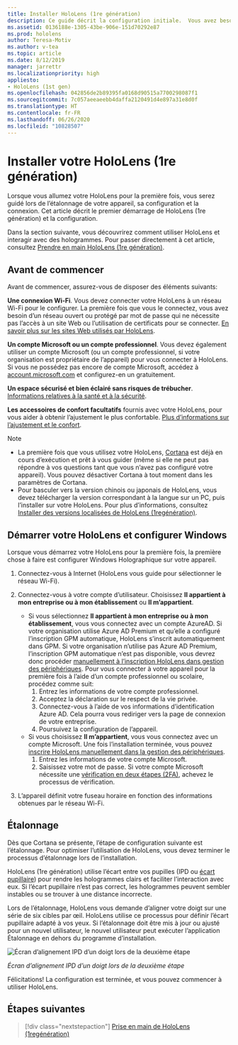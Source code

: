 ```yaml
---
title: Installer HoloLens (1re génération)
description: Ce guide décrit la configuration initiale.  Vous avez besoin d’un réseau Wi-Fi et d’un compte Microsoft (MSA) ou Azure Active Directory (Azure AD).
ms.assetid: 0136188e-1305-43be-906e-151d70292e87
ms.prod: hololens
author: Teresa-Motiv
ms.author: v-tea
ms.topic: article
ms.date: 8/12/2019
manager: jarrettr
ms.localizationpriority: high
appliesto:
- HoloLens (1st gen)
ms.openlocfilehash: 042856de2b89395fa0168d90515a7700298087f1
ms.sourcegitcommit: 7c057aeeaeebb4daffa2120491d4e897a31e8d0f
ms.translationtype: HT
ms.contentlocale: fr-FR
ms.lasthandoff: 06/26/2020
ms.locfileid: "10828507"
---
```

# Installer votre HoloLens (1re génération)

Lorsque vous allumez votre HoloLens pour la première fois, vous serez guidé lors de l’étalonnage de votre appareil, sa configuration et la connexion.  Cet article décrit le premier démarrage de HoloLens (1re génération) et la configuration.

Dans la section suivante, vous découvrirez comment utiliser HoloLens et interagir avec des hologrammes. Pour passer directement à cet article, consultez [Prendre en main HoloLens (1re génération)](hololens1-basic-usage.md).

## Avant de commencer

Avant de commencer, assurez-vous de disposer des éléments suivants:

**Une connexion Wi-Fi**. Vous devez connecter votre HoloLens à un réseau Wi-Fi pour le configurer. La première fois que vous le connectez, vous avez besoin d’un réseau ouvert ou protégé par mot de passe qui ne nécessite pas l’accès à un site Web ou l’utilisation de certificats pour se connecter. [En savoir plus sur les sites Web utilisés par HoloLens](hololens-offline.md).

**Un compte Microsoft ou un compte professionnel**. Vous devez également utiliser un compte Microsoft (ou un compte professionnel, si votre organisation est propriétaire de l’appareil) pour vous connecter à HoloLens. Si vous ne possédez pas encore de compte Microsoft, accédez à [account.microsoft.com](https://account.microsoft.com) et configurez-en un gratuitement.

**Un espace sécurisé et bien éclairé sans risques de trébucher**. [Informations relatives à la santé et à la sécurité](https://go.microsoft.com/fwlink/p/?LinkId=746661).

**Les accessoires de confort facultatifs** fournis avec votre HoloLens, pour vous aider à obtenir l’ajustement le plus confortable. [Plus d’informations sur l’ajustement et le confort](https://support.microsoft.com/help/12632/hololens-fit-your-hololens).

> [!NOTE]
>  
> - La première fois que vous utilisez votre HoloLens, [Cortana](hololens-cortana.md) est déjà en cours d’exécution et prêt à vous guider (même si elle ne peut pas répondre à vos questions tant que vous n’avez pas configuré votre appareil). Vous pouvez désactiver Cortana à tout moment dans les paramètres de Cortana.
> - Pour basculer vers la version chinois ou japonais de HoloLens, vous devez télécharger la version correspondant à la langue sur un PC, puis l’installer sur votre HoloLens. Pour plus d’informations, consultez [Installer des versions localisées de HoloLens (1regénération)](hololens1-install-localized.md).

## Démarrer votre HoloLens et configurer Windows

Lorsque vous démarrez votre HoloLens pour la première fois, la première chose à faire est configurer Windows Holographique sur votre appareil.

1. Connectez-vous à Internet (HoloLens vous guide pour sélectionner le réseau Wi-Fi).

1. Connectez-vous à votre compte d’utilisateur. Choisissez **Il appartient à mon entreprise ou à mon établissement** ou **Il m’appartient**.
    - Si vous sélectionnez **Il appartient à mon entreprise ou à mon établissement**, vous vous connectez avec un compte AzureAD. Si votre organisation utilise Azure AD Premium et qu’elle a configuré l’inscription GPM automatique, HoloLens s’inscrit automatiquement dans GPM. Si votre organisation n’utilise pas Azure AD Premium, l’inscription GPM automatique n’est pas disponible, vous devrez donc procéder [manuellement à l’inscription HoloLens dans gestion des périphériques](hololens-enroll-mdm.md#enroll-through-settings-app). Pour vous connecter à votre appareil pour la première fois à l’aide d’un compte professionnel ou scolaire, procédez comme suit:
        1. Entrez les informations de votre compte professionnel.
        1. Acceptez la déclaration sur le respect de la vie privée.
        1. Connectez-vous à l’aide de vos informations d’identification Azure AD. Cela pourra vous rediriger vers la page de connexion de votre entreprise.
        1. Poursuivez la configuration de l’appareil.
    - Si vous choisissez **Il m’appartient**, vous vous connectez avec un compte Microsoft. Une fois l’installation terminée, vous pouvez [inscrire HoloLens manuellement dans la gestion des périphériques](hololens-enroll-mdm.md#enroll-through-settings-app).
        1. Entrez les informations de votre compte Microsoft.
        1. Saisissez votre mot de passe. Si votre compte Microsoft nécessite une [vérification en deux étapes (2FA)](https://blogs.technet.microsoft.com/microsoft_blog/2013/04/17/microsoft-account-gets-more-secure/), achevez le processus de vérification.

1. L’appareil définit votre fuseau horaire en fonction des informations obtenues par le réseau Wi-Fi.

## Étalonnage

Dès que Cortana se présente, l’étape de configuration suivante est l’étalonnage. Pour optimiser l’utilisation de HoloLens, vous devez terminer le processus d’étalonnage lors de l’installation.

HoloLens (1re génération) utilise l’écart entre vos pupilles (IPD ou [écart pupillaire](https://en.wikipedia.org/wiki/Interpupillary_distance)) pour rendre les hologrammes clairs et faciliter l’interaction avec eux. Si l’écart pupillaire n’est pas correct, les hologrammes peuvent sembler instables ou se trouver à une distance incorrecte.

Lors de l’étalonnage, HoloLens vous demande d’aligner votre doigt sur une série de six cibles par œil. HoloLens utilise ce processus pour définir l’écart pupillaire adapté à vos yeux. Si l’étalonnage doit être mis à jour ou ajusté pour un nouvel utilisateur, le nouvel utilisateur peut exécuter l’application Étalonnage en dehors du programme d’installation.

![Écran d’alignement IPD d’un doigt lors de la deuxième étape](./images/ipd-finger-alignment-300px.jpg)

*Écran d’alignement IPD d’un doigt lors de la deuxième étape*

Félicitations! La configuration est terminée, et vous pouvez commencer à utiliser HoloLens.

## Étapes suivantes

> [!div class="nextstepaction"]
> [Prise en main de HoloLens (1regénération)](hololens1-basic-usage.md)
